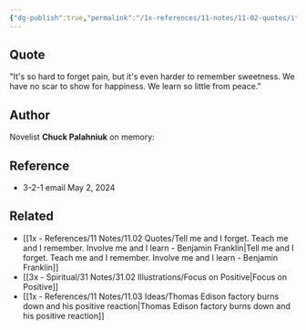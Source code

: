 ```yaml
---
{"dg-publish":true,"permalink":"/1x-references/11-notes/11-02-quotes/it-s-so-hard-to-forget-pain-but-it-s-even-harder-to-remember-sweetness-we-have-no-scar-to-show-for-happiness-we-learn-so-little-from-peace-chuck-palahniuk/","title":"It's so hard to forget pain, but it's even harder to remember sweetness. We have no scar to show for happiness. We learn so little from peace - Chuck Palahniuk","created":"2024-05-03T20:13:13.041+03:00","updated":"2024-05-03T20:13:13.041+03:00"}
---
```



## Quote
"It's so hard to forget pain, but it's even harder to remember sweetness. We have no scar to show for happiness. We learn so little from peace."

## Author
Novelist **Chuck Palahniuk** on memory:

## Reference
- 3-2-1 email May 2, 2024

## Related
- [[1x - References/11 Notes/11.02 Quotes/Tell me and I forget. Teach me and I remember. Involve me and I learn - Benjamin Franklin\|Tell me and I forget. Teach me and I remember. Involve me and I learn - Benjamin Franklin]]
- [[3x - Spiritual/31 Notes/31.02 Illustrations/Focus on Positive\|Focus on Positive]]
- [[1x - References/11 Notes/11.03 Ideas/Thomas Edison factory burns down and his positive reaction\|Thomas Edison factory burns down and his positive reaction]]